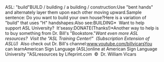 ASL: "build"BUILD /
building /
a building / construction:Use "bent hands" and alternately layer them upon each other moving upward.Sample sentence: Do you want to build your own house?Here is a variation of "build" that uses "H" handshapes:Also see:BUILDING* 
Want to help support ASL University?  It'seasy:DONATE(Thanks!)*Another way to help is to buy something from Dr. Bill's "Bookstore."*Want even more ASL resources?  Visit the "ASL Training Center!"  (Subscription 
Extension of ASLU)*  Also check out Dr. Bill's channel:www.youtube.com/billvicarsYou can learnAmerican Sign Language (ASL)online at American Sign Language University ™ASLresources by Lifeprint.com  ©  Dr. William Vicars